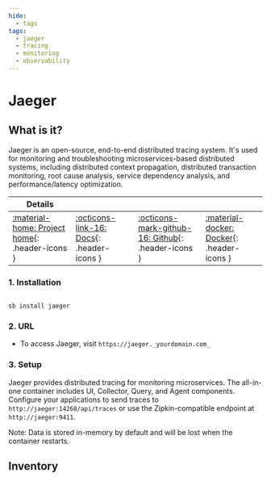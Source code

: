 ```yaml
---
hide:
  - tags
tags:
  - jaeger
  - tracing
  - monitoring
  - observability
---
```


# Jaeger

## What is it?

Jaeger is an open-source, end-to-end distributed tracing system. It's used for monitoring and troubleshooting microservices-based distributed systems, including distributed context propagation, distributed transaction monitoring, root cause analysis, service dependency analysis, and performance/latency optimization.

| Details     |             |             |             |
|-------------|-------------|-------------|-------------|
| [:material-home: Project home](https://www.jaegertracing.io/){: .header-icons } | [:octicons-link-16: Docs](https://www.jaegertracing.io/docs/){: .header-icons } | [:octicons-mark-github-16: Github](https://github.com/jaegertracing/jaeger){: .header-icons } | [:material-docker: Docker](https://hub.docker.com/r/jaegertracing/all-in-one){: .header-icons }|

### 1. Installation

``` shell

sb install jaeger

```

### 2. URL

- To access Jaeger, visit `https://jaeger._yourdomain.com_`

### 3. Setup

Jaeger provides distributed tracing for monitoring microservices. The all-in-one container includes UI, Collector, Query, and Agent components. Configure your applications to send traces to `http://jaeger:14268/api/traces` or use the Zipkin-compatible endpoint at `http://jaeger:9411`.

Note: Data is stored in-memory by default and will be lost when the container restarts.

## Inventory
<!-- BEGIN SALTBOX MANAGED VARIABLES SECTION -->
<!-- END SALTBOX MANAGED VARIABLES SECTION -->
